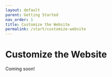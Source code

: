 ```yaml
---
layout: default
parent: Getting Started
nav_order: 1
title: Customize the Website
permalink: /start/customize-website
---
```


# Customize the Website

Coming soon!
